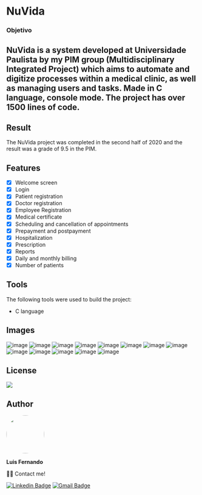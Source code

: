 # NuVida

### Objetivo

NuVida is a system developed at Universidade Paulista by my PIM group (Multidisciplinary Integrated Project) which aims to automate and digitize processes within a medical clinic, as well as managing users and tasks. Made in C language, console mode. The project has over 1500 lines of code.
-

## Result

The NuVida project was completed in the second half of 2020 and the result was a grade of 9.5 in the PIM.

## Features

- [x] Welcome screen
- [x] Login
- [x] Patient registration
- [x] Doctor registration
- [x] Employee Registration
- [x] Medical certificate
- [x] Scheduling and cancellation of appointments
- [x] Prepayment and postpayment
- [x] Hospitalization
- [x] Prescription
- [x] Reports
- [x] Daily and monthly billing
- [x] Number of patients

## Tools

The following tools were used to build the project:

- C language

## Images

![image](https://user-images.githubusercontent.com/67171626/122771258-a3c05280-d27c-11eb-8b9c-c005e7cdf345.png)
![image](https://user-images.githubusercontent.com/67171626/122771282-a753d980-d27c-11eb-8b38-abfb7001293b.png)
![image](https://user-images.githubusercontent.com/67171626/122771296-ac188d80-d27c-11eb-9e36-668556b519d0.png)
![image](https://user-images.githubusercontent.com/67171626/122771313-b175d800-d27c-11eb-8d03-be007bcc1069.png)
![image](https://user-images.githubusercontent.com/67171626/122771333-b63a8c00-d27c-11eb-8753-dfc751c0b92c.png)
![image](https://user-images.githubusercontent.com/67171626/122771354-baff4000-d27c-11eb-8d7c-067632c0873c.png)
![image](https://user-images.githubusercontent.com/67171626/122771363-bd619a00-d27c-11eb-99ee-44f2dedbbcf0.png)
![image](https://user-images.githubusercontent.com/67171626/122771384-c2264e00-d27c-11eb-8a28-7208934a9374.png)
![image](https://user-images.githubusercontent.com/67171626/122771400-c6526b80-d27c-11eb-8f5e-a5b492d6b7c3.png)
![image](https://user-images.githubusercontent.com/67171626/122771520-e4b86700-d27c-11eb-88db-3541059e0e2a.png)
![image](https://user-images.githubusercontent.com/67171626/122771538-e97d1b00-d27c-11eb-9ab0-0c9d39254b4b.png)
![image](https://user-images.githubusercontent.com/67171626/122771550-ec780b80-d27c-11eb-879a-08eb54266183.png)
![image](https://user-images.githubusercontent.com/67171626/122771565-f0a42900-d27c-11eb-8857-f4961c3c1211.png)


## License

<img src="https://img.shields.io/github/license/luisfernandodass/NuVida.c"/>

## Author

 <img style="border-radius: 50%;" src="https://avatars.githubusercontent.com/u/67171626?s=460&u=609fc063322b859752a5675bd4e17657e650a389&v=4" width="100px;" alt=""/>
 
 <b>Luis Fernando</b>
 
👋🏽 Contact me!

[![Linkedin Badge](https://img.shields.io/badge/-Luis-blue?style=flat-square&logo=Linkedin&logoColor=white&link=https://www.linkedin.com/in/luisfernando/)](https://www.linkedin.com/in/luisfernando/) 
[![Gmail Badge](https://img.shields.io/badge/-luisfernandodass@gmail.com-c14438?style=flat-square&logo=Gmail&logoColor=white&link=mailto:luisfernandodass@gmail.com)](mailto:luisfernandodass@gmail.com)
